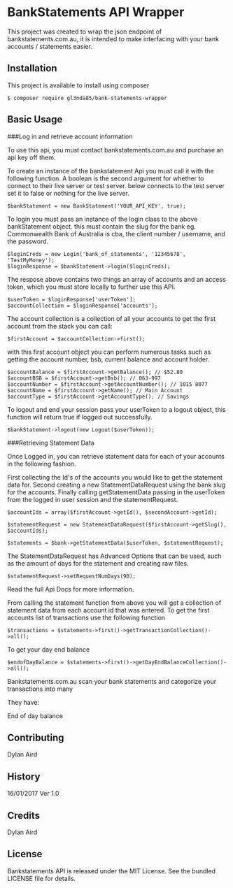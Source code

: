 # BankStatements API Wrapper

This project was created to wrap the json endpoint of bankstatements.com.au, it is intended to make interfacing with your bank accounts / statements easier.

## Installation

This project is available to install using composer

`$ composer require gl3nda85/bank-statements-wrapper`


## Basic Usage

###Log in and retrieve account information

To use this api, you must contact bankstatements.com.au and purchase an api key off them.
 
To create an instance of the bankstatement Api you must call it with the following function.
A boolean is the second argument for whether to connect to their live server or test server. below connects to the test server set it to false or nothing for the live server.

```
$bankStatement = new BankStatement('YOUR_API_KEY', true);
```

To login you must pass an instance of the login class to the above bankStatement object. this must contain the slug for the bank eg. Commonwealth Bank of Australia is cba, the client number / username, and the password.

```
$loginCreds = new Login('bank_of_statements', '12345678', 'TestMyMoney');
$loginResponse = $bankStatement->login($loginCreds);
```
The respose above contains two things an array of accounts and an access token, which you must store locally to further use this API.

```
$userToken = $loginResponse['userToken'];
$accountCollection = $loginResponse['accounts'];
```
The account collection is a collection of all your accounts to get the first account from the stack you can call:

```
$firstAccount = $accountCollection->first();
```

with this first account object you can perform numerous tasks such as getting the account number, bsb, current balance and account holder.

```
$accountBalance = $firstAccount->getBalance(); // $52.80
$accountBSB = $firstAccount->getBsb(); // 063-997
$accountNumber = $firstAccount->getAccountNumber(); // 1015 8077
$accountName = $firstAccount->getName(); // Main Account
$accountType = $firstAccount->getAccountType(); // Savings
```

To logout and end your session pass your userToken to a logout object, this function will return true if logged out successfully.
```
$bankStatement->logout(new Logout($userToken));
```


###Retrieving Statement Data

Once Logged in, you can retrieve statement data for each of your accounts in the following fashion.

First collecting the Id's of the accounts you would like to get the statement data for.
Second creating a new StatementDataRequest using the bank slug for the accounts.
Finally calling getStatementData passing in the userToken from the logged in user session and the statementRequest.
```
$accountIds = array($firstAccount->getId(), $secondAccount->getId);

$statementRequest = new StatementDataRequest($firstAccount->getSlug(), $accountIds);

$statements = $bank->getStatementData($userToken, $statementRequest);
```
The StatementDataRequest has Advanced Options that can be used, such as the amount of days for the statement and creating raw files.
```
$statementRequest->setRequestNumDays(90);
```
Read the full Api Docs for more information.


From calling the statement function from above you will get a collection of statement data from each account id that was entered.
To get the first accounts list of transactions use the following function

```
$transactions = $statements->first()->getTransactionCollection()->all();
```

To get your day end balance
```
$endofDayBalance = $statements->first()->getDayEndBalanceCollection()->all();
```

Bankstatements.com.au scan your bank statements and categorize your transactions into many  

They have:

End of day balance




## Contributing

Dylan Aird


## History

16/01/2017 Ver 1.0

## Credits

Dylan Aird

## License

Bankstatements API is released under the MIT License. See the bundled LICENSE file for details.